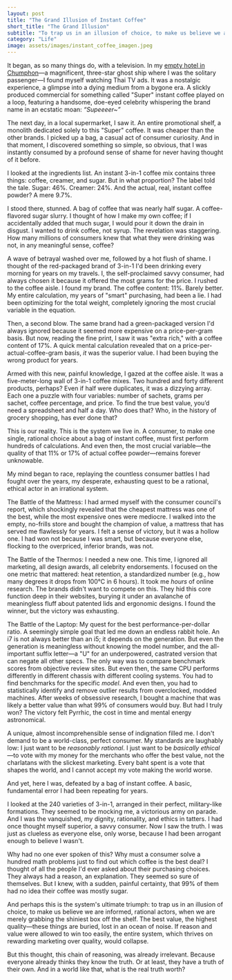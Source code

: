 ```yaml
---
layout: post
title: "The Grand Illusion of Instant Coffee"
short_title: "The Grand Illusion"
subtitle: "To trap us in an illusion of choice, to make us believe we are informed, rational actors, when we are merely grabbing the shiniest box off the shelf."
category: "Life"
image: assets/images/instant_coffee_imagen.jpeg
---
```


It began, as so many things do, with a television. In my [empty hotel in Chumphon](https://sparktsang.github.io/life/2025/09/23/01-accountant-holiday.html)—a magnificent, three-star ghost ship where I was the solitary passenger—I found myself watching Thai TV ads. It was a nostalgic experience, a glimpse into a dying medium from a bygone era. A slickly produced commercial for something called "Super" instant coffee played on a loop, featuring a handsome, doe-eyed celebrity whispering the brand name in an ecstatic moan: *“Supeeeer~”*

The next day, in a local supermarket, I saw it. An entire promotional shelf, a monolith dedicated solely to this "Super" coffee. It was cheaper than the other brands. I picked up a bag, a casual act of consumer curiosity. And in that moment, I discovered something so simple, so obvious, that I was instantly consumed by a profound sense of shame for never having thought of it before.

I looked at the ingredients list. An instant 3-in-1 coffee mix contains three things: coffee, creamer, and sugar. But in what proportion? The label told the tale. Sugar: 46%. Creamer: 24%. And the actual, real, instant coffee powder? A mere 9.7%.

I stood there, stunned. A bag of coffee that was nearly half sugar. A coffee-flavored sugar slurry. I thought of how I make my own coffee; if I accidentally added that much sugar, I would pour it down the drain in disgust. I wanted to drink coffee, not syrup. The revelation was staggering. How many millions of consumers knew that what they were drinking was not, in any meaningful sense, coffee?

A wave of betrayal washed over me, followed by a hot flush of shame. I thought of the red-packaged brand of 3-in-1 I'd been drinking every morning for years on my travels. I, the self-proclaimed savvy consumer, had always chosen it because it offered the most grams for the price. I rushed to the coffee aisle. I found my brand. The coffee content: 11%. Barely better. My entire calculation, my years of "smart" purchasing, had been a lie. I had been optimizing for the total weight, completely ignoring the most crucial variable in the equation.

Then, a second blow. The same brand had a green-packaged version I'd always ignored because it seemed more expensive on a price-per-gram basis. But now, reading the fine print, I saw it was "extra rich," with a coffee content of 17%. A quick mental calculation revealed that on a price-per-actual-coffee-gram basis, *it* was the superior value. I had been buying the wrong product for years.

Armed with this new, painful knowledge, I gazed at the coffee aisle. It was a five-meter-long wall of 3-in-1 coffee mixes. Two hundred and forty different products, perhaps? Even if half were duplicates, it was a dizzying array. Each one a puzzle with four variables: number of sachets, grams per sachet, coffee percentage, and price. To find the true best value, you’d need a spreadsheet and half a day. Who does that? Who, in the history of grocery shopping, has ever done that?

This is our reality. This is the system we live in. A consumer, to make one single, rational choice about a bag of instant coffee, must first perform hundreds of calculations. And even then, the most crucial variable—the quality of that 11% or 17% of actual coffee powder—remains forever unknowable.

My mind began to race, replaying the countless consumer battles I had fought over the years, my desperate, exhausting quest to be a rational, ethical actor in an irrational system.

The Battle of the Mattress: I had armed myself with the consumer council's report, which shockingly revealed that the cheapest mattress was one of the best, while the most expensive ones were mediocre. I walked into the empty, no-frills store and bought the champion of value, a mattress that has served me flawlessly for years. I felt a sense of victory, but it was a hollow one. I had won not because I was smart, but because everyone else, flocking to the overpriced, inferior brands, was not.

The Battle of the Thermos: I needed a new one. This time, I ignored all marketing, all design awards, all celebrity endorsements. I focused on the one metric that mattered: heat retention, a standardized number (e.g., how many degrees it drops from 100°C in 6 hours). It took me *hours* of online research. The brands didn't want to compete on this. They hid this core function deep in their websites, burying it under an avalanche of meaningless fluff about patented lids and ergonomic designs. I found the winner, but the victory was exhausting.

The Battle of the Laptop: My quest for the best performance-per-dollar ratio. A seemingly simple goal that led me down an endless rabbit hole. An i7 is not always better than an i5; it depends on the generation. But even the generation is meaningless without knowing the model number, and the all-important suffix letter—a "U" for an underpowered, castrated version that can negate all other specs. The only way was to compare benchmark scores from objective review sites. But even then, the same CPU performs differently in different chassis with different cooling systems. You had to find benchmarks for the specific *model*. And even then, you had to statistically identify and remove outlier results from overclocked, modded machines. After weeks of obsessive research, I bought a machine that was likely a better value than what 99% of consumers would buy. But had I truly won? The victory felt Pyrrhic, the cost in time and mental energy astronomical.

A unique, almost incomprehensible sense of indignation filled me. I don't demand to be a world-class, perfect consumer. My standards are laughably low: I just want to be *reasonably rational*. I just want to be *basically ethical*—to vote with my money for the merchants who offer the best value, not the charlatans with the slickest marketing. Every baht spent is a vote that shapes the world, and I cannot accept my vote making the world worse.

And yet, here I was, defeated by a bag of instant coffee. A basic, fundamental error I had been repeating for years.

I looked at the 240 varieties of 3-in-1, arranged in their perfect, military-like formations. They seemed to be mocking me, a victorious army on parade. And I was the vanquished, my dignity, rationality, and ethics in tatters. I had once thought myself superior, a savvy consumer. Now I saw the truth. I was just as clueless as everyone else, only worse, because I had been arrogant enough to believe I wasn't.

Why had no one ever spoken of this? Why must a consumer solve a hundred math problems just to find out which coffee is the best deal? I thought of all the people I'd ever asked about their purchasing choices. They always had a reason, an explanation. They seemed so sure of themselves. But I knew, with a sudden, painful certainty, that 99% of them had no idea their coffee was mostly sugar.

And perhaps this is the system's ultimate triumph: to trap us in an illusion of choice, to make us believe we are informed, rational actors, when we are merely grabbing the shiniest box off the shelf. The best value, the highest quality—these things are buried, lost in an ocean of noise. If reason and value were allowed to win too easily, the entire system, which thrives on rewarding marketing over quality, would collapse.

But this thought, this chain of reasoning, was already irrelevant. Because everyone already thinks they know the truth. Or at least, they have a truth of their own. And in a world like that, what is the real truth worth?
